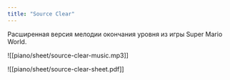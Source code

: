 ```yaml
---
title: "Source Clear"
---
```

Расширенная версия мелодии окончания уровня из игры Super Mario World.

![[piano/sheet/source-clear-music.mp3]]

![[piano/sheet/source-clear-sheet.pdf]]